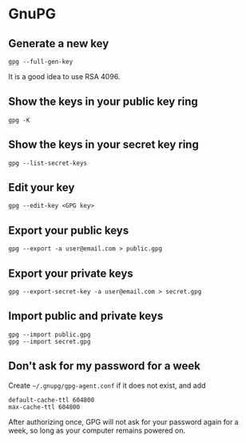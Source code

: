 # GnuPG

## Generate a new key
```
gpg --full-gen-key
```
It is a good idea to use RSA 4096.

## Show the keys in your public key ring
```
gpg -K
```

## Show the keys in your secret key ring
```
gpg --list-secret-keys
```

## Edit your key
```
gpg --edit-key <GPG key>
```

## Export your public keys
```
gpg --export -a user@email.com > public.gpg
```

## Export your private keys
```
gpg --export-secret-key -a user@email.com > secret.gpg
```

## Import public and private keys
```
gpg --import public.gpg
gpg --import secret.gpg
```

## Don't ask for my password for a week

Create `~/.gnupg/gpg-agent.conf` if it does not exist, and add
```
default-cache-ttl 604800
max-cache-ttl 604800
```
After authorizing once, GPG will not ask for your password again for a week, so long as your
computer remains powered on.
